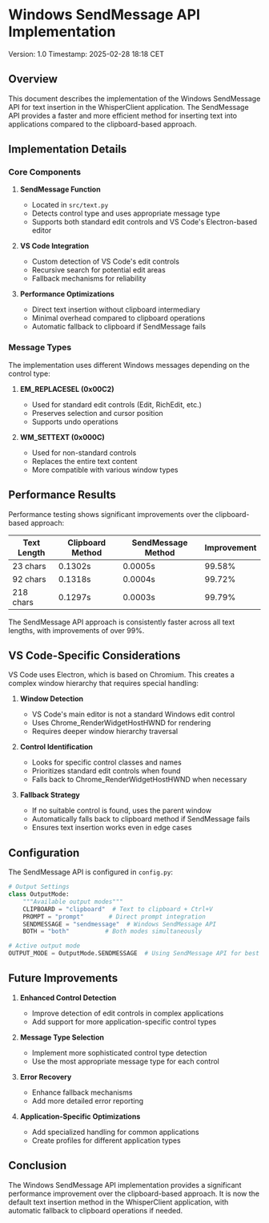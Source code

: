 # Windows SendMessage API Implementation
Version: 1.0
Timestamp: 2025-02-28 18:18 CET

## Overview

This document describes the implementation of the Windows SendMessage API for text insertion in the WhisperClient application. The SendMessage API provides a faster and more efficient method for inserting text into applications compared to the clipboard-based approach.

## Implementation Details

### Core Components

1. **SendMessage Function**
   - Located in `src/text.py`
   - Detects control type and uses appropriate message type
   - Supports both standard edit controls and VS Code's Electron-based editor

2. **VS Code Integration**
   - Custom detection of VS Code's edit controls
   - Recursive search for potential edit areas
   - Fallback mechanisms for reliability

3. **Performance Optimizations**
   - Direct text insertion without clipboard intermediary
   - Minimal overhead compared to clipboard operations
   - Automatic fallback to clipboard if SendMessage fails

### Message Types

The implementation uses different Windows messages depending on the control type:

1. **EM_REPLACESEL (0x00C2)**
   - Used for standard edit controls (Edit, RichEdit, etc.)
   - Preserves selection and cursor position
   - Supports undo operations

2. **WM_SETTEXT (0x000C)**
   - Used for non-standard controls
   - Replaces the entire text content
   - More compatible with various window types

## Performance Results

Performance testing shows significant improvements over the clipboard-based approach:

| Text Length | Clipboard Method | SendMessage Method | Improvement |
|-------------|-----------------|-------------------|-------------|
| 23 chars    | 0.1302s         | 0.0005s           | 99.58%      |
| 92 chars    | 0.1318s         | 0.0004s           | 99.72%      |
| 218 chars   | 0.1297s         | 0.0003s           | 99.79%      |

The SendMessage API approach is consistently faster across all text lengths, with improvements of over 99%.

## VS Code-Specific Considerations

VS Code uses Electron, which is based on Chromium. This creates a complex window hierarchy that requires special handling:

1. **Window Detection**
   - VS Code's main editor is not a standard Windows edit control
   - Uses Chrome_RenderWidgetHostHWND for rendering
   - Requires deeper window hierarchy traversal

2. **Control Identification**
   - Looks for specific control classes and names
   - Prioritizes standard edit controls when found
   - Falls back to Chrome_RenderWidgetHostHWND when necessary

3. **Fallback Strategy**
   - If no suitable control is found, uses the parent window
   - Automatically falls back to clipboard method if SendMessage fails
   - Ensures text insertion works even in edge cases

## Configuration

The SendMessage API is configured in `config.py`:

```python
# Output Settings
class OutputMode:
    """Available output modes"""
    CLIPBOARD = "clipboard"  # Text to clipboard + Ctrl+V
    PROMPT = "prompt"       # Direct prompt integration
    SENDMESSAGE = "sendmessage"  # Windows SendMessage API
    BOTH = "both"          # Both modes simultaneously

# Active output mode
OUTPUT_MODE = OutputMode.SENDMESSAGE  # Using SendMessage API for best performance
```

## Future Improvements

1. **Enhanced Control Detection**
   - Improve detection of edit controls in complex applications
   - Add support for more application-specific control types

2. **Message Type Selection**
   - Implement more sophisticated control type detection
   - Use the most appropriate message type for each control

3. **Error Recovery**
   - Enhance fallback mechanisms
   - Add more detailed error reporting

4. **Application-Specific Optimizations**
   - Add specialized handling for common applications
   - Create profiles for different application types

## Conclusion

The Windows SendMessage API implementation provides a significant performance improvement over the clipboard-based approach. It is now the default text insertion method in the WhisperClient application, with automatic fallback to clipboard operations if needed.
